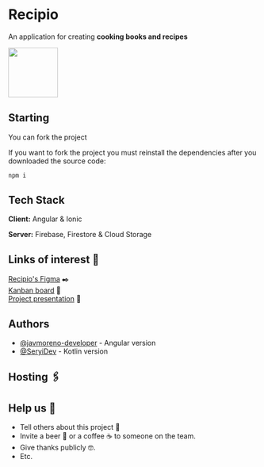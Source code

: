 
# Recipio

An application for creating **cooking books and recipes**


<img src="https://user-images.githubusercontent.com/55782974/224534190-d2e9adc0-82d3-4258-a38e-95edf3fbac95.png" data-canonical-src="https://user-images.githubusercontent.com/55782974/224534190-d2e9adc0-82d3-4258-a38e-95edf3fbac95.png" width="100" height="100" />

## Starting
You can fork the project

If you want to fork the project you must reinstall the dependencies after you downloaded the source code:
```javascript
npm i
```



## Tech Stack

**Client:** Angular & Ionic

**Server:** Firebase, Firestore & Cloud Storage

## Links of interest 📖
[Recipio's Figma](https://www.figma.com/file/hkerUdn2Eeo5qzy891yBh5/Galley?node-id=101%3A2&t=nZJpp9tfTj3iZ2RE-0) ✒️\
[Kanban board](https://base.zenkit.com/c/gNiFMM6O7/recipio?v=ez6BbC_f-c) 👷\
[Project presentation](https://youtu.be/-Z_BUy1Q3tY) 💯

## Authors

- [@javmoreno-developer](https://github.com/javmoreno-developer) - Angular version
- [@SeryiDev](https://github.com/SeryiDev) - Kotlin version


## Hosting 🖇️

## Help us 🎁
* Tell others about this project 📢
* Invite a beer 🍺 or a coffee ☕ to someone on the team. 
* Give thanks publicly 🤓.
* Etc.
